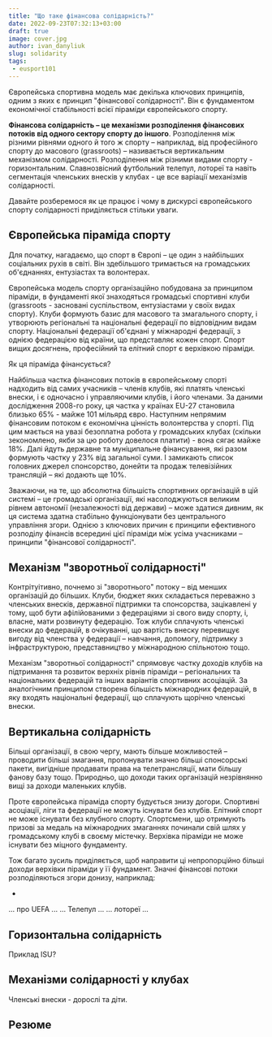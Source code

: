 ```yaml
---
title: "Що таке фінансова солідарність?"
date: 2022-09-23T07:32:13+03:00
draft: true
image: cover.jpg
author: ivan_danyliuk
slug: solidarity
tags:
 - eusport101
---
```


Європейська спортивна модель має декілька ключових принципів, одним з яких є принцип "фінансової солідарності". Він є фундаментом економічної стабільності всієї піраміди європейського спорту.

**Фінансова солідарність – це механізми розподілення фінансових потоків від одного сектору спорту до іншого**. Розподілення між різними рівнями одного й того ж спорту – наприклад, від професійного спорту до масового (grassroots) – називається вертикальним механізмом солідарності. Розподілення між різними видами спорту - горизонтальним. Славнозвісний футбольний телепул, лотореї та навіть сегментація членських внесків у клубах - це все варіації механізмів солідарності.

Давайте розберемося як це працює і чому в дискурсі європейського спорту солідарності приділяється стільки уваги.

## Європейська піраміда спорту

Для початку, нагадаємо, що спорт в Європі – це один з найбільших соціальних рухів в світі. Він здебільшого тримається на громадських об'єднаннях, ентузіастах та волонтерах.

Європейська модель спорту організаційно побудована за принципом піраміди, в фундаменті якої знаходяться громадські спортивні клуби (grassroots - засновані суспільством, ентузіастами у своїх видах спорту). Клуби формують базис для масового та змагального спорту, і утворюють регіональні та національні федерації по відповідним видам спорту. Національні федерації об'єднані у міжнародні федерації, з однією федерацією від країни, що представляє кожен спорт. Спорт вищих досягнень, професійний та елітний спорт є верхівкою піраміди.

Як ця піраміда фінансується?

Найбільша частка фінансових потоків в європейському спорті надходить від самих учасників – членів клубів, які платять членські внески, і є одночасно і управляючими клубів, і його членами. За даними дослідження 2008-го року, ця частка у країнах EU-27 становила близько 65% - майже 101 мільярд євро. Наступним непрямим фінансовим потоком є економічна цінність волонтерства у спорті. Під цим мається на увазі безоплатна робота у громадських клубах (скільки зекономлено, якби за цю роботу довелося платити) - вона сягає майже 18%. Далі йдуть державне та муніципальне фінансування, які разом формують частку у 23% від загальної суми. І замикають список головних джерел спонсорство, донейти та продаж телевізійних трансляцій – які додають ще 10%.

Зважаючи, на те, що абсолютна більшість спортивних організацій в цій системі – це громадські організації, які насолоджуються великим рівнем автономії (незалежності від держави) – може здатися дивним, як ця система здатна стабільно функціонувати без центрального управління згори. Однією з ключових причин є принципи ефективного розподілу фінансів всередині цієї піраміди між усіма учасниками – принципи "фінансової солідарності".

## Механізм "зворотньої солідарності"

Контрітуітивно, почнемо зі "зворотнього" потоку – від менших організацій до більших. Клуби, бюджет яких складається переважно з членських внесків, державної підтримки та спонсорства, зацікавлені у тому, щоб бути афілійованими з федераціями зі свого виду спорту, і, власне, мати розвинуту федерацію. Тож клуби сплачують членські внески до федерацій, в очікуванні, що вартість внеску перевищує вигоду від членства у федерації – навчання, допомогу, підтримку з інфраструктурою, представництво у міжнародною спільнотою тощо.

Механізм "зворотньої солідарності" спрямовує частку доходів клубів на підтримання та розвиток верхніх рівнів піраміди – регіональних та національних федерацій та інших варіантів спортивних асоціацій. За аналогічним принципом створена більшість міжнародних федерацій, в яку входять національні федерації, що сплачують щорічно членські внески.

## Вертикальна солідарність

Більші організації, в свою чергу, мають більше можливостей – проводити більші змагання, пропонувати значно більші спонсорські пакети, вигідніше продавати права на телетрансляції, мати більшу фанову базу тощо. Природньо, що доходи таких організацій незрівнянно вищі за доходи маленьких клубів.

Проте європейська піраміда спорту будується знизу догори. Спортивні асоціації, ліги та федерації не можуть існувати без клубів. Елітний спорт не може існувати без клубного спорту. Спортсмени, що отримують призові за медаль на міжнародних змаганнях починали свій шлях у громадському клубі в своєму містечку. Верхівка піраміди не може існувати без міцного фундаменту.

Тож багато зусиль приділяється, щоб направити ці непропорційно більші доходи верхівки піраміди у її фундамент. Значні фінансові потоки розподіляються згори донизу, наприклад:

 - 
... про UEFA ...
... Телепул ...
... лотореї ...



## Горизонтальна солідарність

Приклад ISU?

## Механізми солідарності у клубах

Членські внески - дорослі та діти.

## Резюме







### 